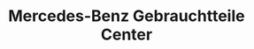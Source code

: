 ---
title: "Mercedes-Benz Gebrauchtteile Center"
url: /neuhausen-auf-den-fildern/mercedes-benz-gebrauchtteile-center/
shop: Autohaus
---